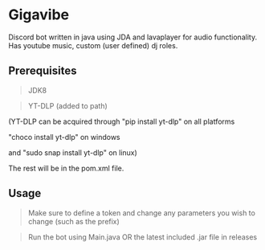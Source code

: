 # Gigavibe

 Discord bot written in java using JDA and lavaplayer for audio functionality.
 Has youtube music, custom (user defined) dj roles. 

## Prerequisites

> JDK8

> YT-DLP (added to path)

(YT-DLP can be acquired through 
"pip install yt-dlp" on all platforms

"choco install yt-dlp" on windows

and "sudo snap install yt-dlp" on linux)

The rest will be in the pom.xml file.

## Usage

> Make sure to define a token and change any parameters you wish to change (such as the prefix)

> Run the bot using Main.java OR the latest included .jar file in releases
